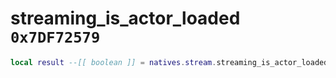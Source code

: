 # streaming_is_actor_loaded `0x7DF72579`

```lua
local result --[[ boolean ]] = natives.stream.streaming_is_actor_loaded(_model --[[ number ]], _unk --[[ number ]])
```